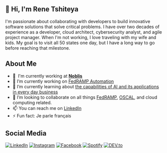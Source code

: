 ## 👋 Hi, I'm Rene Tshiteya

I'm passionate about collaborating with developers to build innovative software solutions that solve critical problems.  I have over two decades of experience as a developer, cloud architect, cybersecurity analyst, and agile project manager.  When I'm not working, I love traveling with my wife and kids.  My goal is to visit all 50 states one day, but I have a long way to go before reaching that milestone.

## About Me
- :office: &nbsp;I'm currently working at **[Noblis](https://www.noblis.org)**
- 🔭 I’m currently working on [FedRAMP Automation](https://github.com/Rene2mt/fedramp-automation)
- 🌱 I’m currently learning about [the capabilities of AI and its applications in every day business](https://certificates.emeritus.org/12a1457b-3e43-4119-b9b8-8040b8f11a73#acc.uhCt8Mra)
- 👯 I’m looking to collaborate on all things [FedRAMP](https://fedramp.gov), [OSCAL](https://github.com/usnistgov/OSCAL), and cloud computing related.
- 📫 You can reach me on [LinkedIn](https://www.linkedin.com/in/rene-tshiteya-pmp-6331607/)
- ⚡ Fun fact: Je parle français

<!--
<img align="center" src="https://github-readme-stats.vercel.app/api?username=rene2mt&include_all_commits=true&count_private=true&show_icons=true&line_height=20&title_color=2B5BBD&icon_color=1124BB&text_color=A1A1A1&bg_color=0,000000,130F40" alt="my Github Stats"/>
-->

## Social Media
<a href="https://www.linkedin.com/in/rene-tshiteya-pmp-6331607/" target="_blank"><img src="https://img.shields.io/badge/LinkedIn-%230077B5.svg?&style=flat-square&logo=linkedin&logoColor=white" alt="LinkedIn"></a>
<a href="https://www.instagram.com/rene2mt/" target="_blank"><img src="https://img.shields.io/badge/Instagram-%23E4405F.svg?&style=flat-square&logo=instagram&logoColor=white" alt="Instagram"></a>
<a href="https://www.facebook.com/rene.tshiteya.3" target="_blank"><img src="https://img.shields.io/badge/Facebook-%231877F2.svg?&style=flat-square&logo=facebook&logoColor=white" alt="Facebook"></a>
<a href="https://open.spotify.com/playlist/6BFSF01u3dDgGU7sCMZ28A?si=QfPoRcT4Tva_pOpGpCdSRQ" target="_blank"><img src="https://img.shields.io/badge/Spotify-%231ED760.svg?&style=flat-square&logo=spotify&logoColor=white" alt="Spotify"></a>
<a href="https://dev.to/reneclaude_tshiteya_0298" target="_blank"><img src="https://img.shields.io/badge/DEV-%230A0A0A.svg?&style=flat-square&logo=DEV.to&logoColor=white" alt="DEV.to"></a>
<!--
**Rene2mt/Rene2mt** is a ✨ _special_ ✨ repository because its `README.md` (this file) appears on your GitHub profile.

Here are some ideas to get you started:

- 🔭 I’m currently working on ...
- 🌱 I’m currently learning ...
- 👯 I’m looking to collaborate on ...
- 🤔 I’m looking for help with ...
- 💬 Ask me about ...
- 📫 How to reach me: ...
- 😄 Pronouns: ...
- ⚡ Fun fact: ...
-->
